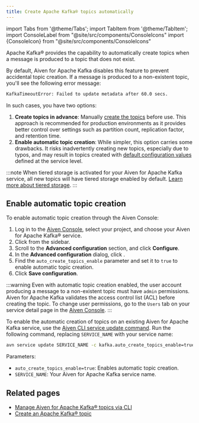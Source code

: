 ```yaml
---
title: Create Apache Kafka® topics automatically
---
```

import Tabs from '@theme/Tabs';
import TabItem from '@theme/TabItem';
import ConsoleLabel from "@site/src/components/ConsoleIcons"
import {ConsoleIcon} from "@site/src/components/ConsoleIcons"

Apache Kafka® provides the capability to automatically create topics when a message is produced to a topic that does not exist.

By default, Aiven for Apache Kafka disables this feature to prevent accidental
topic creation. If a message is produced to a non-existent topic, you'll see the
following error message:

```bash
KafkaTimeoutError: Failed to update metadata after 60.0 secs.
```

In such cases, you have two options:

1. **Create topics in advance**: Manually
   [create the topics](/docs/products/kafka/howto/create-topic) before use. This
   approach is recommended for production environments as it provides better
   control over settings such as partition count, replication factor, and retention time.
1. **Enable automatic topic creation**: While simpler, this option carries some drawbacks.
   It risks inadvertently creating new topics, especially due to typos, and may result
   in topics created with [default configuration values](set-kafka-parameters) defined at
   the service level.

:::note
When tiered storage is activated for your Aiven for Apache Kafka service, all
new topics will have tiered storage enabled by default.
[Learn more about tiered storage](/docs/products/kafka/concepts/kafka-tiered-storage).
:::

## Enable automatic topic creation

<Tabs groupId="setup">
<TabItem value="Console" label="Console" default>

To enable automatic topic creation through the Aiven Console:

1. Log in to the [Aiven Console](https://console.aiven.io/), select your
   project, and choose your Aiven for Apache Kafka® service.
1. Click <ConsoleLabel name="service settings"/> from the sidebar.
1. Scroll to the **Advanced configuration** section, and click **Configure**.
1. In the **Advanced configuration** dialog, click
   <ConsoleLabel name="addadvancedconfiguration"/>.
1. Find the `auto_create_topics_enable` parameter and set it to `true` to
   enable automatic topic creation.
1. Click **Save configuration**.

:::warning
Even with automatic topic creation enabled, the user account producing a message
to a non-existent topic must have `admin` permissions. Aiven for Apache Kafka validates
the access control list (ACL) before creating the topic. To change user permissions, go
to the `Users` tab on your service detail page in the [Aiven Console](https://console.aiven.io/).
:::

</TabItem>
<TabItem value="CLI" label="CLI">

To enable the automatic creation of topics on an existing Aiven for Apache Kafka service,
use the
[Aiven CLI service update command](/docs/tools/cli/service-cli#avn-cli-service-update).
Run the following command, replacing `SERVICE_NAME` with your service name:

```bash
avn service update SERVICE_NAME -c kafka.auto_create_topics_enable=true
```

Parameters:

- `auto_create_topics_enable=true`: Enables automatic topic creation.
- `SERVICE_NAME`: Your Aiven for Apache Kafka service name.

</TabItem>
</Tabs>

## Related pages

- [Manage Aiven for Apache Kafka® topics via CLI](/docs/tools/cli/service/topic#avn_cli_service_topic_create)
- [Create an Apache Kafka® topic](/docs/products/kafka/howto/create-topic)
